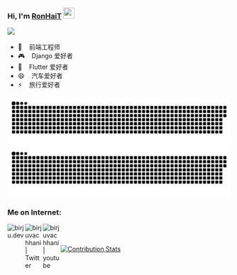 ### Hi, I'm [RonHaiT](https://ronhai.com) <img src="https://media.giphy.com/media/hvRJCLFzcasrR4ia7z/giphy.gif" width="25px" height="25px">

![](https://komarev.com/ghpvc/?username=birjuvachhani&color=brightgreen&style=flat)

- 🔭 &nbsp;&nbsp; 前端工程师
- 🎮 &nbsp;&nbsp; Django 爱好者
- 💬 &nbsp;&nbsp; Flutter 爱好者
- 😄 &nbsp;&nbsp; 汽车爱好者
- ⚡ &nbsp;&nbsp; 旅行爱好者

![GitHub Snake Light](dist/github-contribution-grid-snake.svg#gh-light-mode-only)
![GitHub Snake dark](dist/github-contribution-grid-snake-dark.svg#gh-dark-mode-only)

### Me on Internet:

[<img align="left" alt="birju.dev" width="40px" src="https://img.icons8.com/color/344/globe.png" />][website]
[<img align="left" alt="birjuvachhani | Twitter" width="40px" src="https://img.icons8.com/?size=48&id=5E24fZ9ORelo&format=png" />][bilibili]
[<img align="left" alt="birjuvachhani | youtube" width="40px" src="https://img.icons8.com/color/344/youtube-play.png" />][youtube]

<br />
<br />

<!--END_SECTION:waka-->

[![Contribution Stats](https://github-contribution-stats.vercel.app/api/?username=birjuvachhani)](https://github.com/birjuvachhani/github-contribution-stats/)

[website]: https://ronhai.com
[bilibili]: https://www.youtube.com/@IMRonHai
[youtube]: https://www.youtube.com/@IMRonHai
